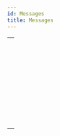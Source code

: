 ```yaml
---
id: Messages
title: Messages
---
```


|                                                                                                               |
| ------------------------------------------------------------------------------------------------------------- |
| [<!-- INCLUDE #_command_.ALERT.Syntax -->](../../commands-legacy/alert.md)<br/>                               |
| [<!-- INCLUDE #_command_.CONFIRM.Syntax -->](../../commands-legacy/confirm.md)<br/>                           |
| [<!-- INCLUDE #_command_.DISPLAY NOTIFICATION.Syntax -->](../../commands-legacy/display-notification.md)<br/> |
| [<!-- INCLUDE #_command_.GOTO XY.Syntax -->](../../commands-legacy/goto-xy.md)<br/>                           |
| [<!-- INCLUDE #_command_.MESSAGE.Syntax -->](../../commands-legacy/message.md)<br/>                           |
| [<!-- INCLUDE #_command_.MESSAGES OFF.Syntax -->](../../commands-legacy/messages-off.md)<br/>                 |
| [<!-- INCLUDE #_command_.MESSAGES ON.Syntax -->](../../commands-legacy/messages-on.md)<br/>                   |
| [<!-- INCLUDE #_command_.Request.Syntax -->](../../commands-legacy/request.md)<br/>                           |
